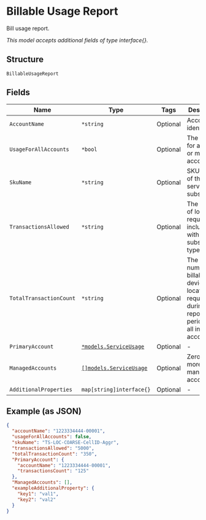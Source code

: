 
# Billable Usage Report

Bill usage report.

*This model accepts additional fields of type interface{}.*

## Structure

`BillableUsageReport`

## Fields

| Name | Type | Tags | Description |
|  --- | --- | --- | --- |
| `AccountName` | `*string` | Optional | Account identifier. |
| `UsageForAllAccounts` | `*bool` | Optional | The usage is for a single or multiple accounts. |
| `SkuName` | `*string` | Optional | SKU Name of the service subscription. |
| `TransactionsAllowed` | `*string` | Optional | The number of location requests included with the subscription type. |
| `TotalTransactionCount` | `*string` | Optional | The total number of billable device location requests during the reporting period from all included accounts. |
| `PrimaryAccount` | [`*models.ServiceUsage`](../../doc/models/service-usage.md) | Optional | - |
| `ManagedAccounts` | [`[]models.ServiceUsage`](../../doc/models/service-usage.md) | Optional | Zero or more managed accounts. |
| `AdditionalProperties` | `map[string]interface{}` | Optional | - |

## Example (as JSON)

```json
{
  "accountName": "1223334444-00001",
  "usageForAllAccounts": false,
  "skuName": "TS-LOC-COARSE-CellID-Aggr",
  "transactionsAllowed": "5000",
  "totalTransactionCount": "350",
  "PrimaryAccount": {
    "accountName": "1223334444-00001",
    "transactionsCount": "125"
  },
  "ManagedAccounts": [],
  "exampleAdditionalProperty": {
    "key1": "val1",
    "key2": "val2"
  }
}
```

